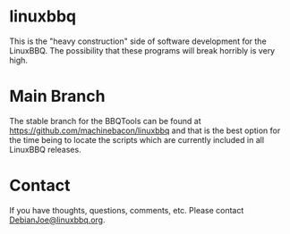 linuxbbq
========

This is the "heavy construction" side of software development for the LinuxBBQ.  The possibility that these programs will break horribly is very high.

Main Branch
=======
The stable branch for the BBQTools can be found at https://github.com/machinebacon/linuxbbq and that is the best option for the time being to locate the scripts which are currently included in all LinuxBBQ releases.

Contact
======
If you have thoughts, questions, comments, etc.  Please contact <DebianJoe@linuxbbq.org>.

